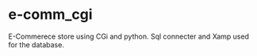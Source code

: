 # e-comm_cgi

E-Commerece store using CGi and python.
Sql connecter and Xamp used for the database.
